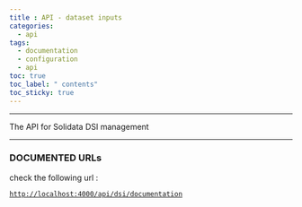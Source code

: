 ```yaml
---
title : API - dataset inputs
categories:
  - api
tags:
  - documentation
  - configuration
  - api
toc: true
toc_label: " contents"
toc_sticky: true
---
```


--------

The API for Solidata DSI management

--------

### DOCUMENTED URLs

check the following url :

  [`http://localhost:4000/api/dsi/documentation`](http://localhost:4000/api/dsi/documentation)
